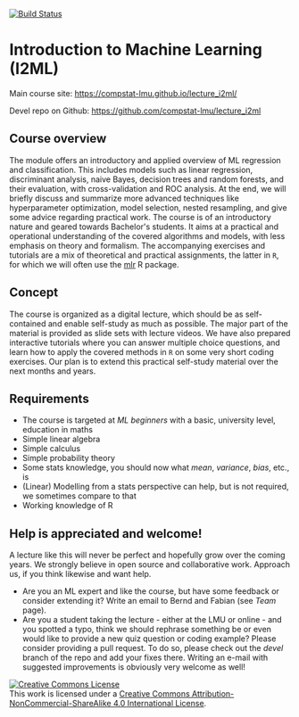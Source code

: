 [![Build Status](https://travis-ci.com/compstat-lmu/lecture_i2ml.svg?token=yiXTK7TFAHiwv8cwsQus&branch=master)](https://travis-ci.com/compstat-lmu/lecture_i2ml)

# Introduction to Machine Learning (I2ML)

Main course site: https://compstat-lmu.github.io/lecture_i2ml/

Devel repo on Github: https://github.com/compstat-lmu/lecture_i2ml

## Course overview

The module offers an introductory and applied overview of ML regression and classification. 
This includes models such as linear regression, discriminant analysis, naive Bayes, decision trees and random forests, and their evaluation, with cross-validation and ROC analysis. 
At the end, we will briefly discuss and summarize more advanced techniques like hyperparameter optimization, model selection, nested resampling, and give some advice regarding practical work. 
The course is of an introductory nature and geared towards Bachelor's students.
It aims at a practical and operational understanding of the covered algorithms and models, with less emphasis on theory and formalism.
The accompanying exercises and tutorials are a mix of theoretical and practical assignments, the latter in `R`, for which we will often use the
[mlr](https://github.com/mlr-org/mlr) R package.

## Concept

The course is organized as a digital lecture, which should be as self-contained and enable self-study as much as possible. 
The major part of the material is provided as slide sets with lecture videos.
We have also prepared interactive tutorials where you can answer multiple choice questions, and learn how to apply the covered methods in `R` on some very short coding exercises. 
Our plan is to extend this practical self-study material over the next months and years.

## Requirements

- The course is targeted at *ML beginners* with a basic, university level, education in maths
- Simple linear algebra
- Simple calculus
- Simple probability theory
- Some stats knowledge, you should now what *mean*, *variance*, *bias*, etc., is
- (Linear) Modelling from a stats perspective can help, but is not required, we sometimes compare to that
- Working knowledge of R

## Help is appreciated and welcome!

A lecture like this will never be perfect and hopefully grow over the coming years. We strongly believe in open source and collaborative work. 
Approach us, if you think likewise and want help.

- Are you an ML expert and like the course, but have some feedback or consider extending it? 
  Write an email to Bernd and Fabian (see *Team* page).
- Are you a student taking the lecture - either at the LMU or online - and you spotted a typo, think we should rephrase something be or
  even would like to provide a new quiz question or coding example? Please consider providing a pull request. To do so, please check out the *devel* branch of the repo and add your fixes there. Writing an e-mail with suggested improvements is obviously very welcome as well!

<a rel="license" href="http://creativecommons.org/licenses/by-nc-sa/4.0/"><img alt="Creative Commons License" style="border-width:0" src="https://i.creativecommons.org/l/by-nc-sa/4.0/88x31.png" /></a><br />This work is licensed under a <a rel="license" href="http://creativecommons.org/licenses/by-nc-sa/4.0/">Creative Commons Attribution-NonCommercial-ShareAlike 4.0 International License</a>.
